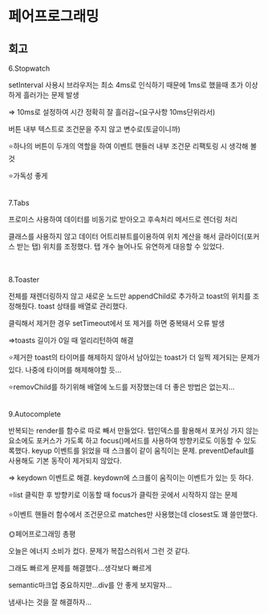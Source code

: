 # 페어프로그래밍
## 회고

6.Stopwatch

setInterval 사용시 브라우저는 최소 4ms로 인식하기 때문에 1ms로 했을때 초가 이상하게 흘러가는 문제 발생

⇒ 10ms로 설정하여 시간 정확히 잘 흘러감~(요구사항 10ms단위라서)

버튼 내부 텍스트로 조건문을 주지 않고 변수로(토글이니까)

⭐하나의 버튼이 두개의 역할을 하여 이벤트 핸들러 내부 조건문 리팩토링 시 생각해 볼 것

⭐가독성 좋게
<br/>
<br/>


7.Tabs

프로미스 사용하여 데이터를 비동기로 받아오고 후속처리 메서드로 렌더링 처리

클래스를 사용하지 않고 데이터 어트리뷰트를이용하여 위치 계산을 해서 글라이더(포커스 받는 탭) 위치를 조정했다. 탭 개수 늘어나도 유연하게 대응할 수 있었다.  
<br/>
<br/>


8.Toaster

전체를 재렌더링하지 않고 새로운 노드만 appendChild로 추가하고 toast의 위치를 조정해줬다. toast 상태를 배열로 관리했다. 

클릭해서 제거한 경우 setTimeout에서 또 제거를 하면 중복돼서 오류 발생

⇒toasts 길이가 0일 때 얼리리턴하여 해결  

⭐제거한 toast의 타이머를 해제하지 않아서 남아있는 toast가 더 일찍 제거되는 문제가 있다. 나중에 타이머를 해제해야할 듯…

⭐removChild를 하기위해 배열에 노드를 저장했는데 더 좋은 방법은 없는지…
<br/>
<br/>


9.Autocomplete

반복되는 render를 함수로 따로 빼서 만들었다. 탭인덱스를 활용해서 포커싱 가지 않는 요소에도 포커스가 가도록 하고 focus()메서드를 사용하여 방향키로도 이동할 수 있도록했다. keyup 이벤트를 읽었을 때 스크롤이 같이 움직이는 문제. preventDefault를 사용해도 기본 동작이 제거되지 않았다.  

⇒ keydown 이벤트로 해결. keydown에 스크롤이 움직이는 이벤트가 있는 듯 하다.

⭐list 클릭한 후 방향키로 이동할 때 focus가 클릭한 곳에서 시작하지 않는 문제   

⭐이벤트 핸들러 함수에서 조건문으로 matches만 사용했는데 closest도 꽤 쓸만했다. 

🌞페어프로그래밍 총평

오늘은 에너지 소비가 컸다. 문제가 복잡스러워서 그런 것 같다. 

그래도 빠르게 문제를 해결했다…생각보다 빠르게 

semantic마크업 중요하지만…div를 안 좋게 보지말자…

냄새나는 것을 잘 해결하자…
